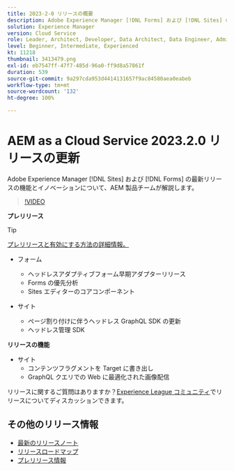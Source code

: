 ```yaml
---
title: 2023-2-0 リリースの概要
description: Adobe Experience Manager [!DNL Forms] および [!DNL Sites] の 2023-2-0 リリースの最新機能とイノベーションについて説明します。
solution: Experience Manager
version: Cloud Service
role: Leader, Architect, Developer, Data Architect, Data Engineer, Admin, User
level: Beginner, Intermediate, Experienced
kt: 11218
thumbnail: 3413479.png
exl-id: eb7547ff-47f7-485d-96a0-ff9d8a57861f
duration: 539
source-git-commit: 9a297cda953d4414131657f9ac84580aea0eabeb
workflow-type: tm+mt
source-wordcount: '132'
ht-degree: 100%

---
```


# AEM as a Cloud Service 2023.2.0 リリースの更新

Adobe Experience Manager [!DNL Sites] および [!DNL Forms] の最新リリースの機能とイノベーションについて、AEM 製品チームが解説します。

>[!VIDEO](https://video.tv.adobe.com/v/3416885/?quality=12&learn=on)

**プレリリース**

>[!TIP]
>
>[プレリリースと有効にする方法の詳細情報。](https://experienceleague.adobe.com/docs/experience-manager-cloud-service/content/release-notes/prerelease.html?lang=ja)

* フォーム
   * ヘッドレスアダプティブフォーム早期アダプターリリース
   * Forms の優先分析
   * Sites エディターのコアコンポーネント

* サイト
   * ページ割り付けに伴うヘッドレス GraphQL SDK の更新
   * ヘッドレス管理 SDK

**リリースの機能**

* サイト
   * コンテンツフラグメントを Target に書き出し
   * GraphQL クエリでの Web に最適化された画像配信

リリースに関するご質問はありますか？[Experience League コミュニティ](https://adobe.ly/3KCfab0)でリリースについてディスカッションできます。

## その他のリリース情報

* [最新のリリースノート](https://experienceleague.adobe.com/docs/experience-manager-cloud-service/content/release-notes/home.html?lang=ja)
* [リリースロードマップ](https://experienceleague.adobe.com/docs/experience-manager-release-information/aem-release-updates/update-releases-roadmap.html?lang=ja)
* [プレリリース情報](https://experienceleague.adobe.com/docs/experience-manager-cloud-service/content/release-notes/prerelease.html?lang=ja)
